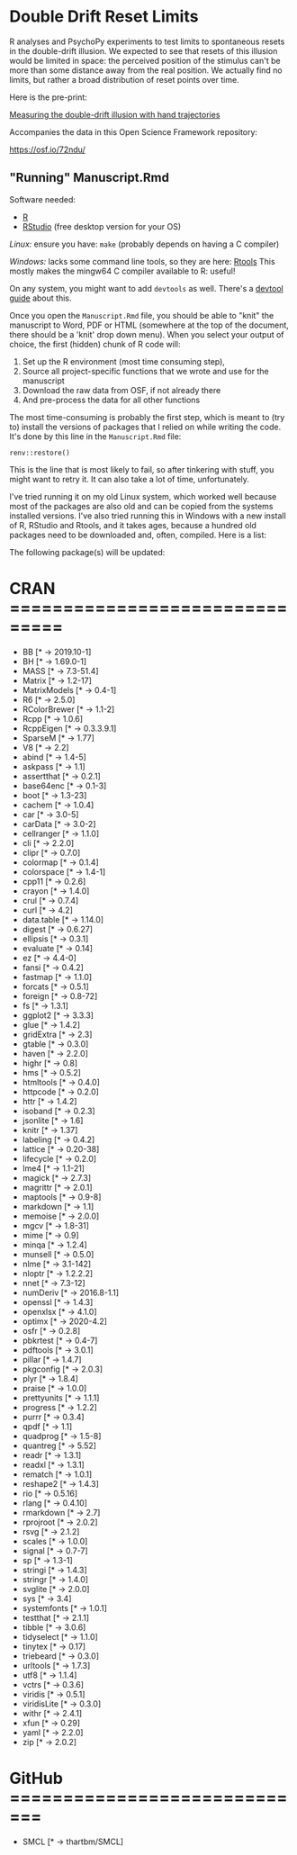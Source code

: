 # Double Drift Reset Limits

R analyses and PsychoPy experiments to test limits to spontaneous resets in the double-drift illusion. We expected to see that resets of this illusion would be limited in space: the perceived position of the stimulus can't be more than some distance away from the real position. We actually find no limits, but rather a broad distribution of reset points over time.

Here is the pre-print:

[Measuring the double-drift illusion with hand trajectories](https://doi.org/10.1101/2021.08.06.455415)

Accompanies the data in this Open Science Framework repository:

https://osf.io/72ndu/

## "Running" Manuscript.Rmd

Software needed: 
- [R](https://cran.r-project.org/)
- [RStudio](https://www.rstudio.com/products/rstudio/download/) (free desktop version for your OS)

*Linux:* ensure you have: `make` (probably depends on having a C compiler)

*Windows:* lacks some command line tools, so they are here: [Rtools](https://cran.r-project.org/bin/windows/Rtools) This mostly makes the mingw64 C compiler available to R: useful!

On any system, you might want to add `devtools` as well. There's a [devtool guide](https://www.r-project.org/nosvn/pandoc/devtools.html) about this.

Once you open the `Manuscript.Rmd` file, you should be able to "knit" the manuscript to Word, PDF or HTML (somewhere at the top of the document, there should be a 'knit' drop down menu). When you select your output of choice, the first (hidden) chunk of R code will:

1. Set up the R environment (most time consuming step),
2. Source all project-specific functions that we wrote and use for the manuscript
3. Download the raw data from OSF, if not already there
4. And pre-process the data for all other functions  

The most time-consuming is probably the first step, which is meant to (try to) install the versions of packages that I relied on while writing the code. It's done by this line in the `Manuscript.Rmd` file:

`renv::restore()`

This is the line that is most likely to fail, so after tinkering with stuff, you might want to retry it. It can also take a lot of time, unfortunately.

I've tried running it on my old Linux system, which worked well because most of the packages are also old and can be copied from the systems installed versions. I've also tried running this in Windows with a new install of R, RStudio and Rtools, and it takes ages, because a hundred old packages need to be downloaded and, often, compiled. Here is a list:

The following package(s) will be updated:

# CRAN ===============================
- BB             [* -> 2019.10-1]
- BH             [* -> 1.69.0-1]
- MASS           [* -> 7.3-51.4]
- Matrix         [* -> 1.2-17]
- MatrixModels   [* -> 0.4-1]
- R6             [* -> 2.5.0]
- RColorBrewer   [* -> 1.1-2]
- Rcpp           [* -> 1.0.6]
- RcppEigen      [* -> 0.3.3.9.1]
- SparseM        [* -> 1.77]
- V8             [* -> 2.2]
- abind          [* -> 1.4-5]
- askpass        [* -> 1.1]
- assertthat     [* -> 0.2.1]
- base64enc      [* -> 0.1-3]
- boot           [* -> 1.3-23]
- cachem         [* -> 1.0.4]
- car            [* -> 3.0-5]
- carData        [* -> 3.0-2]
- cellranger     [* -> 1.1.0]
- cli            [* -> 2.2.0]
- clipr          [* -> 0.7.0]
- colormap       [* -> 0.1.4]
- colorspace     [* -> 1.4-1]
- cpp11          [* -> 0.2.6]
- crayon         [* -> 1.4.0]
- crul           [* -> 0.7.4]
- curl           [* -> 4.2]
- data.table     [* -> 1.14.0]
- digest         [* -> 0.6.27]
- ellipsis       [* -> 0.3.1]
- evaluate       [* -> 0.14]
- ez             [* -> 4.4-0]
- fansi          [* -> 0.4.2]
- fastmap        [* -> 1.1.0]
- forcats        [* -> 0.5.1]
- foreign        [* -> 0.8-72]
- fs             [* -> 1.3.1]
- ggplot2        [* -> 3.3.3]
- glue           [* -> 1.4.2]
- gridExtra      [* -> 2.3]
- gtable         [* -> 0.3.0]
- haven          [* -> 2.2.0]
- highr          [* -> 0.8]
- hms            [* -> 0.5.2]
- htmltools      [* -> 0.4.0]
- httpcode       [* -> 0.2.0]
- httr           [* -> 1.4.2]
- isoband        [* -> 0.2.3]
- jsonlite       [* -> 1.6]
- knitr          [* -> 1.37]
- labeling       [* -> 0.4.2]
- lattice        [* -> 0.20-38]
- lifecycle      [* -> 0.2.0]
- lme4           [* -> 1.1-21]
- magick         [* -> 2.7.3]
- magrittr       [* -> 2.0.1]
- maptools       [* -> 0.9-8]
- markdown       [* -> 1.1]
- memoise        [* -> 2.0.0]
- mgcv           [* -> 1.8-31]
- mime           [* -> 0.9]
- minqa          [* -> 1.2.4]
- munsell        [* -> 0.5.0]
- nlme           [* -> 3.1-142]
- nloptr         [* -> 1.2.2.2]
- nnet           [* -> 7.3-12]
- numDeriv       [* -> 2016.8-1.1]
- openssl        [* -> 1.4.3]
- openxlsx       [* -> 4.1.0]
- optimx         [* -> 2020-4.2]
- osfr           [* -> 0.2.8]
- pbkrtest       [* -> 0.4-7]
- pdftools       [* -> 3.0.1]
- pillar         [* -> 1.4.7]
- pkgconfig      [* -> 2.0.3]
- plyr           [* -> 1.8.4]
- praise         [* -> 1.0.0]
- prettyunits    [* -> 1.1.1]
- progress       [* -> 1.2.2]
- purrr          [* -> 0.3.4]
- qpdf           [* -> 1.1]
- quadprog       [* -> 1.5-8]
- quantreg       [* -> 5.52]
- readr          [* -> 1.3.1]
- readxl         [* -> 1.3.1]
- rematch        [* -> 1.0.1]
- reshape2       [* -> 1.4.3]
- rio            [* -> 0.5.16]
- rlang          [* -> 0.4.10]
- rmarkdown      [* -> 2.7]
- rprojroot      [* -> 2.0.2]
- rsvg           [* -> 2.1.2]
- scales         [* -> 1.0.0]
- signal         [* -> 0.7-7]
- sp             [* -> 1.3-1]
- stringi        [* -> 1.4.3]
- stringr        [* -> 1.4.0]
- svglite        [* -> 2.0.0]
- sys            [* -> 3.4]
- systemfonts    [* -> 1.0.1]
- testthat       [* -> 2.1.1]
- tibble         [* -> 3.0.6]
- tidyselect     [* -> 1.1.0]
- tinytex        [* -> 0.17]
- triebeard      [* -> 0.3.0]
- urltools       [* -> 1.7.3]
- utf8           [* -> 1.1.4]
- vctrs          [* -> 0.3.6]
- viridis        [* -> 0.5.1]
- viridisLite    [* -> 0.3.0]
- withr          [* -> 2.4.1]
- xfun           [* -> 0.29]
- yaml           [* -> 2.2.0]
- zip            [* -> 2.0.2]

# GitHub =============================
- SMCL           [* -> thartbm/SMCL]
